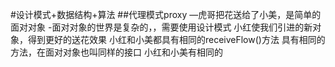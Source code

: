 #设计模式+数据结构+算法
##代理模式proxy
—虎哥把花送给了小美，是简单的面对对象
-面对对象的世界是复杂的，，需要使用设计模式
  小红使我们引进的新对象，得到更好的送花效果
  小红和小美都具有相同的receiveFlow()方法
  具有相同的方法，在面对对象也叫同样的接口
  小红和小美有相同的
